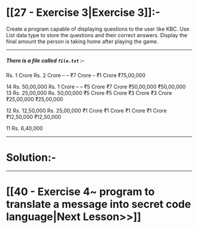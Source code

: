 # [[27 - Exercise 3|Exercise 3]]:-

Create a program capable of displaying questions to the user like KBC. 
Use List data type to store the questions and their correct answers.
Display the final amount the person is taking home after playing the game.

------

##### There is a file called `file.txt` :- 

Rs. 1 Crore
Rs. 2 Crore
–	–	₹7 Crore	–	₹1 Crore	₹75,00,000

14	Rs. 50,00,000
Rs. 1 Crore
–	–	₹5 Crore
₹7 Crore
₹50,00,000	₹50,00,000
13	Rs. 25,00,000
Rs. 50,00,000
₹5 Crore
₹5 Crore
₹3 Crore
₹3 Crore
₹25,00,000
₹25,00,000

12	Rs. 12,50,000
Rs. 25,00,000
₹1 Crore
₹1 Crore
₹1 Crore
₹1 Crore
₹12,50,000
₹12,50,000

11	Rs. 6,40,000

---
# Solution:-



---

# [[40 - Exercise 4~ program to translate a message into secret code language|Next Lesson>>]]